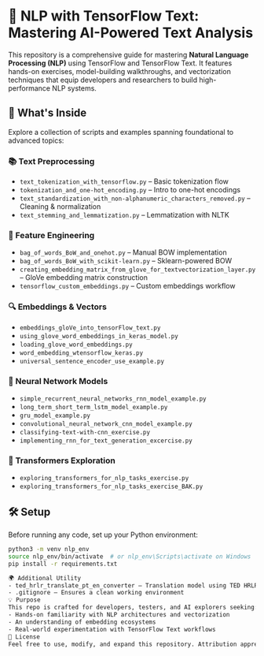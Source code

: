 # 🧠 NLP with TensorFlow Text: Mastering AI-Powered Text Analysis

This repository is a comprehensive guide for mastering **Natural Language Processing (NLP)** using TensorFlow and TensorFlow Text. It features hands-on exercises, model-building walkthroughs, and vectorization techniques that equip developers and researchers to build high-performance NLP systems.

## 🚀 What's Inside

Explore a collection of scripts and examples spanning foundational to advanced topics:

### 📚 Text Preprocessing
- `text_tokenization_with_tensorflow.py` – Basic tokenization flow
- `tokenization_and_one-hot_encoding.py` – Intro to one-hot encodings
- `text_standardization_with_non-alphanumeric_characters_removed.py` – Cleaning & normalization
- `text_stemming_and_lemmatization.py` – Lemmatization with NLTK

### 🧩 Feature Engineering
- `bag_of_words_BoW_and_onehot.py` – Manual BOW implementation
- `bag_of_words_BoW_with_scikit-learn.py` – Sklearn-powered BOW
- `creating_embedding_matrix_from_glove_for_textvectorization_layer.py` – GloVe embedding matrix construction
- `tensorflow_custom_embeddings.py` – Custom embeddings workflow

### 🔍 Embeddings & Vectors
- `embeddings_gloVe_into_tensorFlow_text.py`
- `using_glove_word_embeddings_in_keras_model.py`
- `loading_glove_word_embeddings.py`
- `word_embedding_wtensorflow_keras.py`
- `universal_sentence_encoder_use_example.py`

### 🧠 Neural Network Models
- `simple_recurrent_neural_networks_rnn_model_example.py`
- `long_term_short_term_lstm_model_example.py`
- `gru_model_example.py`
- `convolutional_neural_network_cnn_model_example.py`
- `classifying-text-with-cnn_exercise.py`
- `implementing_rnn_for_text_generation_excercise.py`

### 🤖 Transformers Exploration
- `exploring_transformers_for_nlp_tasks_exercise.py`
- `exploring_transformers_for_nlp_tasks_exercise_BAK.py`

## 🛠 Setup

Before running any code, set up your Python environment:

```bash
python3 -m venv nlp_env
source nlp_env/bin/activate  # or nlp_env\Scripts\activate on Windows
pip install -r requirements.txt

🌍 Additional Utility
- ted_hrlr_translate_pt_en_converter – Translation model using TED HRLR dataset (Portuguese → English)
- .gitignore – Ensures a clean working environment
💡 Purpose
This repo is crafted for developers, testers, and AI explorers seeking:
- Hands-on familiarity with NLP architectures and vectorization
- An understanding of embedding ecosystems
- Real-world experimentation with TensorFlow Text workflows
📄 License
Feel free to use, modify, and expand this repository. Attribution appreciated where appropriate.
